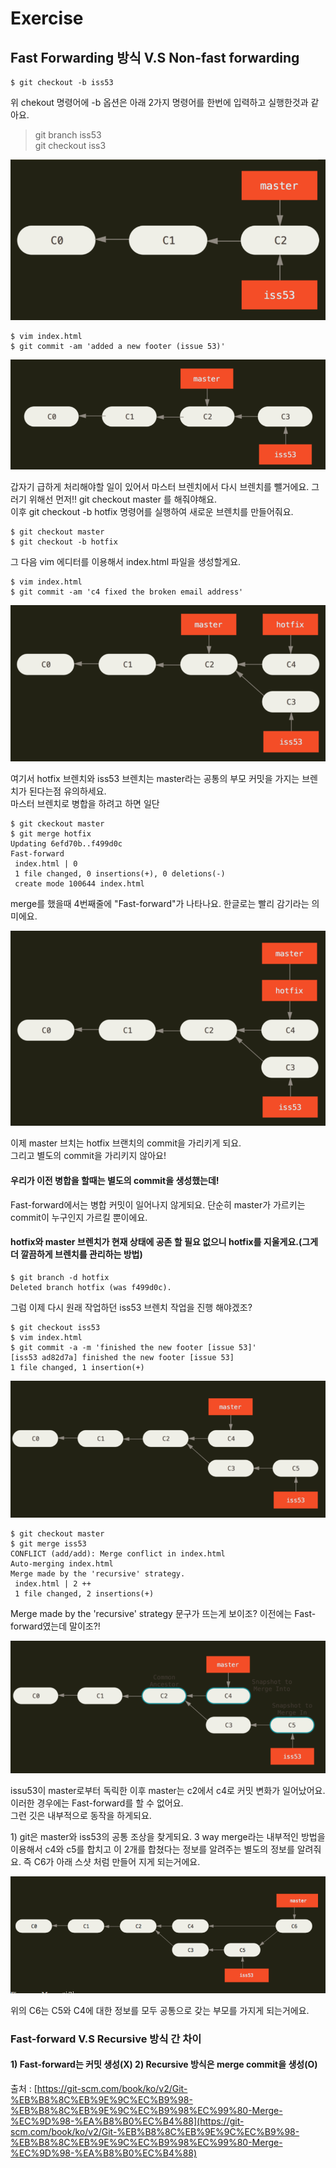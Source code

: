 # Exercise

## Fast Forwarding 방식 V.S Non-fast forwarding



```text
$ git checkout -b iss53 
```

위 chekout 명령어에 -b 옵션은 아래 2가지 명령어를 한번에 입력하고 실행한것과 같아요. 

> git branch iss53  
> git checkout iss3

![](../../.gitbook/assets/image%20%28257%29.png)

```text
$ vim index.html 
$ git commit -am 'added a new footer (issue 53)'
```

![](../../.gitbook/assets/image%20%28269%29.png)

갑자기 급하게 처리해야할 일이 있어서 마스터 브렌치에서 다시 브렌치를 뺄거에요. 그러기 위해선 먼저!! git checkout master 를 해줘야해요.    
이후 git checkout -b hotfix 명령어를 실행하여 새로운 브렌치를 만들어줘요.   


```text
$ git checkout master 
$ git checkout -b hotfix
```

그 다음 vim 에디터를 이용해서 index.html 파일을 생성할게요. 

```text
$ vim index.html 
$ git commit -am 'c4 fixed the broken email address'
```

![](../../.gitbook/assets/image%20%28295%29.png)

여기서 hotfix 브렌치와 iss53 브렌치는 master라는 공통의 부모 커밋을 가지는 브렌치가 된다는점 유의하세요.   
마스터 브렌치로 병합을 하려고 하면 일단 

```text
$ git ckeckout master 
$ git merge hotfix 
Updating 6efd70b..f499d0c
Fast-forward
 index.html | 0
 1 file changed, 0 insertions(+), 0 deletions(-)
 create mode 100644 index.html

```

merge를 했을때 4번째줄에 "Fast-forward"가 나타나요. 한글로는 빨리 감기라는 의미에요. 

![](../../.gitbook/assets/image%20%28256%29.png)

이제 master 브치는 hotfix 브랜치의 commit을 가리키게 되요.   
그리고 별도의 commit을 가리키지 않아요! 

#### 우리가 이전 병합을 할때는 별도의 commit을 생성했는데! 

Fast-forward에서는 병합 커밋이 일어나지 않게되요. 단순히 master가 가르키는 commit이 누구인지 가르킬 뿐이에요. 

#### hotfix와 master 브렌치가 현재 상태에 공존 할 필요 없으니 hotfix를 지울게요.\(그게 더 깔끔하게 브렌치를 관리하는 방법\)

```text
$ git branch -d hotfix
Deleted branch hotfix (was f499d0c).

```

그럼 이제 다시 원래 작업하던 iss53 브렌치 작업을 진행 해야겠조?

```text
$ git checkout iss53 
$ vim index.html 
$ git commit -a -m 'finished the new footer [issue 53]'
[iss53 ad82d7a] finished the new footer [issue 53]
1 file changed, 1 insertion(+)
```

![](../../.gitbook/assets/image%20%28294%29.png)

```text
$ git checkout master 
$ git merge iss53
CONFLICT (add/add): Merge conflict in index.html
Auto-merging index.html
Merge made by the 'recursive' strategy.
 index.html | 2 ++
 1 file changed, 2 insertions(+)

```

Merge made by the 'recursive' strategy 문구가 뜨는게 보이조? 이전에는 Fast-forward였는데 말이조?!   


![](../../.gitbook/assets/image%20%28287%29.png)

issu53이 master로부터 독릭한 이후 master는 c2에서 c4로 커밋 변화가 일어났어요. 이러한 경우에는 Fast-forward를 할 수 없어요.   
그런 깃은 내부적으로 동작을 하게되요.   
  
1\) git은 master와 iss53의 공통 조상을 찾게되요. 3 way merge라는 내부적인 방법을 이용해서 c4와 c5를 합치고 이 2개를 합쳤다는 정보를 알려주는 별도의 정보를 알려줘요. 즉 C6가 아래 스샷 처럼 만들어 지게 되는거에요.   


![](../../.gitbook/assets/image%20%28262%29.png)

위의 C6는 C5와 C4에 대한 정보를 모두 공통으로 갖는 부모를 가지게 되는거에요.   


### Fast-forward V.S Recursive 방식 간 차이 

#### 1\) Fast-forward는 커밋 생성\(X\)  2\) Recursive 방식은 merge commit을 생성\(O\)









출처 : [https://git-scm.com/book/ko/v2/Git-%EB%B8%8C%EB%9E%9C%EC%B9%98-%EB%B8%8C%EB%9E%9C%EC%B9%98%EC%99%80-Merge-%EC%9D%98-%EA%B8%B0%EC%B4%88](https://git-scm.com/book/ko/v2/Git-%EB%B8%8C%EB%9E%9C%EC%B9%98-%EB%B8%8C%EB%9E%9C%EC%B9%98%EC%99%80-Merge-%EC%9D%98-%EA%B8%B0%EC%B4%88)

